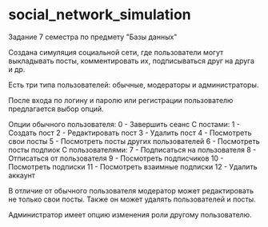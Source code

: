 # social_network_simulation
Задание 7 семестра по предмету "Базы данных"

Создана симуляция социальной сети, где пользователи могут выкладывать посты, комментировать их, подписываться друг на друга и др.

Есть три типа пользователей: обычные, модераторы и администраторы.

После входа  по логину и паролю или регистрации пользователю предлагается выбор опций.

Опции обычного пользователя:
0 - Завершить сеанс
С постами:
1 - Создать пост
2 - Редактировать пост
3 - Удалить пост
4 - Посмотреть свои посты
5 - Посмотреть посты других пользователей
6 - Посмотреть посты подпиок
С пользователями:
7 - Подписаться на пользователя
8 - Отписаться от пользователя
9 - Посмотреть подписчиков
10 - Посмотреть подписки
11 - Посмотреть взаимные подписки
12 - Удалить аккаунт

В отличие от обычного пользователя модератор может редактировать не только свои посты. Также он может удалять пользователей и посты.

Администратор имеет опцию изменения роли другому пользователю.
